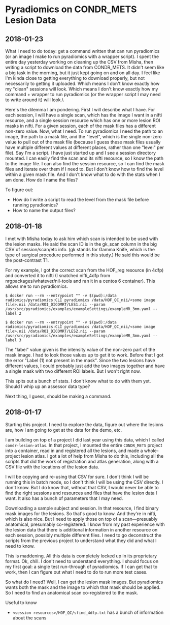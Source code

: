 # Pyradiomics on CONDR_METS Lesion Data

## 2018-01-23

What I need to do today: get a command written that can run pyradiomics (or an image I make to run pyradiomics with a wrapper script). I spent the entire day yesterday working on cleaning up the CSV from Misha, then writing a script to download the data from CONDR_METS. It didn't seem like a big task in the morning, but it just kept going on and on all day. I feel like I'm kinda close to getting everything to download properly, but not necessarily to getting it uploaded. Which means I don't know exactly how my "clean" sessions will look. Which means I don't know exactly how my command + wrapper to run pyradiomics (or the wrapper script I may need to write around it) will look.\

Here's the dilemma I am pondering. First I will describe what I have. For each session, I will have a single scan, which has the image I want in a nifti resource, and a single session resource which has one or more lesion ROI masks in nifti. For a given session, each of the mask files has a different non-zero value. Now, what I need. To run pyradiomics I need the path to an image, the path to a mask file, and the "level", which is the single non-zero value to pull out of the mask file (because I guess these mask files usually have multiple different values at different places, rather than one "level" per file).
Say I'm a script. I have just started up and I see a session directory mounted. I can easily find the scan and its nifti resource, so I know the path to the image file. I can also find the session resource, so I can find the mask files and iterate over them if I need to. But I don't know how to find the level within a given mask file. And I don't know what to do with the stats when I am done. How do I name the files?

To figure out:

* How do I write a script to read the level from the mask file before running pyradiomics?
* How to name the output files?

## 2018-01-18
I met with Misha today to ask him which scan is intended to be used with the lesion masks. He said the scan ID is in the gk_scan column in the big CSV of session/scan/etc info. (gk stands for Gamma Knife, which is the type of surgical procedure performed in this study.) He said this would be the post-contrast T1.

For my example, I got the correct scan from the HOF_reg resource (in 4dfp) and converted it to nifti (I snatched nifti_4dfp from nrgpackages/whatever/nil-tools and ran it in a centos 6 container). This allows me to run pyradiomics.

    $ docker run --rm --entrypoint "" -v $(pwd):/data radiomics/pyradiomics:CLI pyradiomics /data/HOF_QC_nii/<some image file>.nii /data/ROI_DICOMRT/LES1.nii --param /usr/src/pyradiomics/examples/exampleSettings/exampleMR_3mm.yaml --label 2

    $ docker run --rm --entrypoint "" -v $(pwd):/data radiomics/pyradiomics:CLI pyradiomics /data/HOF_QC_nii/<some image file>.nii /data/ROI_DICOMRT/LES2.nii --param /usr/src/pyradiomics/examples/exampleSettings/exampleMR_3mm.yaml --label 3

The "label" value given is the intensity value of the non-zero part of the mask image. I had to look those values up to get it to work. Before that I got the error "Label (1) not present in the mask". Since the two lesions have different values, I could probably just add the two images together and have a single mask with two different ROI labels. But I won't right now.

This spits out a bunch of stats. I don't know what to do with them yet. Should I whip up an assessor data type?

Next thing, I guess, should be making a command.

## 2018-01-17

Starting this project. I need to explore the data, figure out where the lesions are, how I am going to get at the data for the demo, etc.

I am building on top of a project I did last year using this data, which I called `condr-lesion-atlas`. In that project, I mounted the entire `CONDR_METS` project into a container, read in and registered all the lesions, and made a whole-project lesion atlas. I got a lot of help from Misha to do this, including all the scripts that did the work of registration and atlas generation, along with a CSV file with the locations of the lesion data.

I will be copying and re-using that CSV for sure. I don't think I will be running this in batch mode, so I don't think I will be using the CSV directly. I don't know. But I do know that, without that CSV, I would never be able to find the right sessions and resources and files that have the lesion data I want. It also has a bunch of parameters that I may need.

Downloading a sample subject and session. In that resource, I find binary mask images for the lesions. So that's good to know. And they're in nifti, which is also nice. But I need to apply those on top of a scan—presuably anatomical, presumably co-registered. I know from my past experience with the lesion data that there is additional information in another resource on each session, possibly multiple different files. I need to go deconstruct the scripts from the previous project to understand what they did and what I need to know.

This is maddening. All this data is completely locked up in its proprietary format. Ok, chill. I don't need to understand everything. I should focus on my first goal: a single test run-through of pyradiomics. If I can get that to work, then I can figure out what I need to do to run more test cases.

So what do I need? Well, I can get the lesion mask images. But pyradiomics wants both the mask and the image to which that mask should be applied. So I need to find an anatomical scan co-registered to the mask.

Useful to know

* `<session resources>/HOF_QC/sfind_4dfp.txt` has a bunch of information about the scans